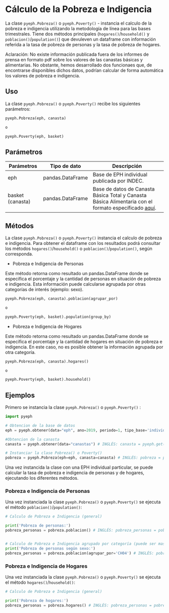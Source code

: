 # Cálculo de la Pobreza e Indigencia

La clase  `pyeph.Pobreza()` o `pyeph.Poverty()` - instancia el calculo de la pobreza e indigencia utilizando la metodología de línea para las bases trimestrales. Tiene dos métodos principales (`hogares()`/`household()` y `poblacion()`/`population()`) que devuleven un dataframe con información referida a la tasa de pobreza de personas y la tasa de pobreza de hogares.

Aclaración: No existe información publicada fuera de los informes de prensa en formato pdf sobre los valores de las canastas básicas y alimentarias. No obstante, hemos desarrollado dos funcionaes que, de encontrarse disponibles dichos datos, podrían calcular de forma automática los valores de pobreza e indigencia.

## Uso

La clase `pyeph.Pobreza()` o `pyeph.Poverty()` recibe los siguientes parámetros:

```python
pyeph.Pobreza(eph, canasta)

o

pyeph.Poverty(eph, basket)
```

## Parámetros

| Parámetros | Tipo de dato | Descripción |
| -------- | ------------- | -------- |
| eph | pandas.DataFrame | Base de EPH individual publicada por INDEC. |
| basket (canasta)| pandas.DataFrame | Base de datos de Canasta Básica Total y Canasta Básica Alimentaria con el formato específicado [aquí](https://github.com/institutohumai/eph-python/blob/master/pyeph/..examples/canasta_ejemplo.csv#markdown).|



## Métodos

La clase `pyeph.Pobreza()` o `pyeph.Poverty()` instancia el calculo de pobreza e indigencia. Para obtener el dataframe con los resultados podrá consultar los métodos `hogares()`/`household()`  o `poblacion()`/`population()`, según corresponda.


* Pobreza e Indigencia de Personas

Este método retorna como resultado un pandas.DataFrame donde se especifica el porcentaje y la cantidad  de personas en situación de pobreza e indigencia. Esta información puede calcularse agrupada por otras categorías de interés (ejemplo: sexo).

```python
pyeph.Pobreza(eph, canasta).poblacion(agrupar_por)

o 

pyeph.Poverty(eph, basket).population(group_by)
```

* Pobreza e Indigencia de Hogares


Este método retorna como resultado un pandas.DataFrame donde se especifica el porcentaje y la cantidad  de hogares en situación de pobreza e indigencia. En este caso, no es posible obtener la información agrupada por otra categoría.


```python
pyeph.Pobreza(eph, canasta).hogares()

o

pyeph.Poverty(eph, basket).household()
```


## Ejemplos

Primero se instancia la clase `pyeph.Pobreza()` o `pyeph.Poverty()` :

```python
import pyeph

# Obtencion de la base de datos 
eph = pyeph.obtener(data="eph", ano=2019, periodo=1, tipo_base='individual') # INGLÉS: eph = pyeph.get(data="eph", year=2019, period=1, base_type='individual')

#Obtencion de la canasta
canasta = pyeph.obtener(data="canastas") # INGLÉS: canasta = pyeph.get(data="canastas")

# Instanciar la clase Pobreza() o Poverty()
pobreza = pyeph.Pobreza(eph=eph, canasta=canasta) # INGLÉS: pobreza = pyeph.Poverty(eph=eph, basket=canasta)
```
Una vez instancida la clase con una EPH individual particular, se puede calcular la tasa de pobreza e indigencia de personas y de hogares, ejecutando los diferentes métodos.


### Pobreza e Indigencia de Personas

Una vez instanciada la clase `pyeph.Pobreza()` o `pyeph.Poverty()`  se ejecuta el método `poblacion()`/`population()`:

```python
# Calculo de Pobreza e Indigencia (general)

print('Pobreza de personas:')
pobreza_personas = pobreza.poblacion() # INGLÉS: pobreza_personas = pobreza.population()


# Calculo de Pobreza e Indigencia agrupado por categoría (puede ser mas de una)
print('Pobreza de personas según sexo:')
pobreza_personas = pobreza.poblacion(agrupar_por='CH04') # INGLÉS: pobreza_personas = pobreza.population(group_by='CH04')
```

### Pobreza e Indigencia de Hogares

Una vez instanciada la clase `pyeph.Pobreza()` o `pyeph.Poverty()`  se ejecuta el método `hogares()`/`household()`:

```python
# Calculo de Pobreza e Indigencia (general)

print('Pobreza de hogares:')
pobreza_personas = pobreza.hogares() # INGLÉS: pobreza_personas = pobreza.household()

```